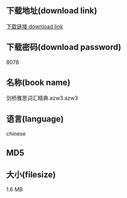 ## 下载地址(download link)
[下载链接 download link](https://tutu365.netlify.app/?s=%E5%89%91%E6%A1%A5%E9%9B%85%E6%80%9D%E8%AF%8D%E6%B1%87%E7%B2%BE%E5%85%B8.azw3)

## 下载密码(download password)
8078

## 名称(book name)
剑桥雅思词汇精典.azw3.azw3

## 语言(language)
chinese

## MD5


## 大小(filesize)
1.6 MB
